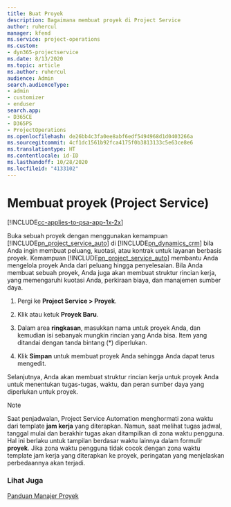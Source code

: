 ```yaml
---
title: Buat Proyek
description: Bagaimana membuat proyek di Project Service
author: ruhercul
manager: kfend
ms.service: project-operations
ms.custom:
- dyn365-projectservice
ms.date: 8/13/2020
ms.topic: article
ms.author: ruhercul
audience: Admin
search.audienceType:
- admin
- customizer
- enduser
search.app:
- D365CE
- D365PS
- ProjectOperations
ms.openlocfilehash: de26bb4c3fa0ee8abf6edf5494968d1d0403266a
ms.sourcegitcommit: 4cf1dc1561b92fca4175f0b3813133c5e63ce8e6
ms.translationtype: HT
ms.contentlocale: id-ID
ms.lasthandoff: 10/28/2020
ms.locfileid: "4133102"
---
```

# <a name="create-a-project-project-service"></a>Membuat proyek (Project Service)

[!INCLUDE[cc-applies-to-psa-app-1x-2x](../includes/cc-applies-to-psa-app-1x-2x.md)]

Buka sebuah proyek dengan menggunakan kemampuan [!INCLUDE[pn_project_service_auto](../includes/pn-project-service-auto.md)] di [!INCLUDE[pn_dynamics_crm](../includes/pn-dynamics-crm.md)] bila Anda ingin membuat peluang, kuotasi, atau kontrak untuk layanan berbasis proyek. Kemampuan [!INCLUDE[pn_project_service_auto](../includes/pn-project-service-auto.md)] membantu Anda mengelola proyek Anda dari peluang hingga penyelesaian. Bila Anda membuat sebuah proyek, Anda juga akan membuat struktur rincian kerja, yang memengaruhi kuotasi Anda, perkiraan biaya, dan manajemen sumber daya.  
  
1.  Pergi ke **Project Service > Proyek**.  
  
2.  Klik atau ketuk **Proyek Baru**.  
  
3.  Dalam area **ringkasan**, masukkan nama untuk proyek Anda, dan kemudian isi sebanyak mungkin rincian yang Anda bisa. Item yang ditandai dengan tanda bintang (*) diperlukan.  
  
4.  Klik **Simpan** untuk membuat proyek Anda sehingga Anda dapat terus mengedit.  
  
Selanjutnya, Anda akan membuat struktur rincian kerja untuk proyek Anda untuk menentukan tugas-tugas, waktu, dan peran sumber daya yang diperlukan untuk proyek.  

> [!NOTE]
> Saat penjadwalan, Project Service Automation menghormati zona waktu dari template **jam kerja** yang diterapkan. Namun, saat melihat tugas jadwal, tanggal mulai dan berakhir tugas akan ditampilkan di zona waktu pengguna. Hal ini berlaku untuk tampilan berdasar waktu lainnya dalam formulir **proyek**. Jika zona waktu pengguna tidak cocok dengan zona waktu template jam kerja yang diterapkan ke proyek, peringatan yang menjelaskan perbedaannya akan terjadi. 
  
### <a name="see-also"></a>Lihat Juga  
 [Panduan Manajer Proyek](../psa/project-manager-guide.md)
